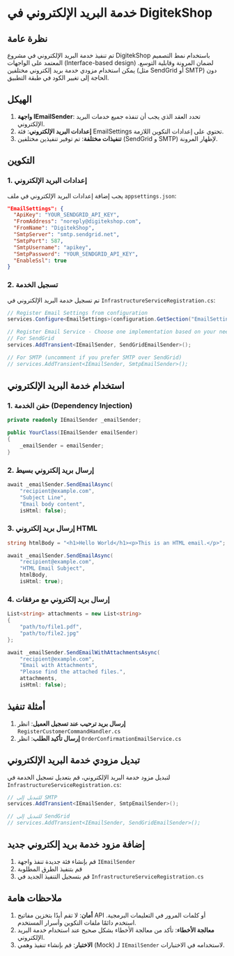 # خدمة البريد الإلكتروني في DigitekShop

## نظرة عامة

تم تنفيذ خدمة البريد الإلكتروني في مشروع DigitekShop باستخدام نمط التصميم المعتمد على الواجهات (Interface-based design) لضمان المرونة وقابلية التوسع. يمكن استخدام مزودي خدمة بريد إلكتروني مختلفين (مثل SendGrid أو SMTP) دون الحاجة إلى تغيير الكود في طبقة التطبيق.

## الهيكل

1. **واجهة IEmailSender**: تحدد العقد الذي يجب أن تنفذه جميع خدمات البريد الإلكتروني.
2. **إعدادات البريد الإلكتروني**: فئة EmailSettings تحتوي على إعدادات التكوين اللازمة.
3. **تنفيذات مختلفة**: تم توفير تنفيذين مختلفين (SendGrid و SMTP) لإظهار المرونة.

## التكوين

### 1. إعدادات البريد الإلكتروني

يجب إضافة إعدادات البريد الإلكتروني في ملف `appsettings.json`:

```json
"EmailSettings": {
  "ApiKey": "YOUR_SENDGRID_API_KEY",
  "FromAddress": "noreply@digitekshop.com",
  "FromName": "DigitekShop",
  "SmtpServer": "smtp.sendgrid.net",
  "SmtpPort": 587,
  "SmtpUsername": "apikey",
  "SmtpPassword": "YOUR_SENDGRID_API_KEY",
  "EnableSsl": true
}
```

### 2. تسجيل الخدمة

تم تسجيل خدمة البريد الإلكتروني في `InfrastructureServiceRegistration.cs`:

```csharp
// Register Email Settings from configuration
services.Configure<EmailSettings>(configuration.GetSection("EmailSettings"));

// Register Email Service - Choose one implementation based on your needs
// For SendGrid
services.AddTransient<IEmailSender, SendGridEmailSender>();

// For SMTP (uncomment if you prefer SMTP over SendGrid)
// services.AddTransient<IEmailSender, SmtpEmailSender>();
```

## استخدام خدمة البريد الإلكتروني

### 1. حقن الخدمة (Dependency Injection)

```csharp
private readonly IEmailSender _emailSender;

public YourClass(IEmailSender emailSender)
{
    _emailSender = emailSender;
}
```

### 2. إرسال بريد إلكتروني بسيط

```csharp
await _emailSender.SendEmailAsync(
    "recipient@example.com",
    "Subject Line",
    "Email body content",
    isHtml: false);
```

### 3. إرسال بريد إلكتروني HTML

```csharp
string htmlBody = "<h1>Hello World</h1><p>This is an HTML email.</p>";

await _emailSender.SendEmailAsync(
    "recipient@example.com",
    "HTML Email Subject",
    htmlBody,
    isHtml: true);
```

### 4. إرسال بريد إلكتروني مع مرفقات

```csharp
List<string> attachments = new List<string>
{
    "path/to/file1.pdf",
    "path/to/file2.jpg"
};

await _emailSender.SendEmailWithAttachmentsAsync(
    "recipient@example.com",
    "Email with Attachments",
    "Please find the attached files.",
    attachments,
    isHtml: false);
```

## أمثلة تنفيذ

1. **إرسال بريد ترحيب عند تسجيل العميل**: انظر `RegisterCustomerCommandHandler.cs`
2. **إرسال تأكيد الطلب**: انظر `OrderConfirmationEmailService.cs`

## تبديل مزودي خدمة البريد الإلكتروني

لتبديل مزود خدمة البريد الإلكتروني، قم بتعديل تسجيل الخدمة في `InfrastructureServiceRegistration.cs`:

```csharp
// للتبديل إلى SMTP
services.AddTransient<IEmailSender, SmtpEmailSender>();

// للتبديل إلى SendGrid
// services.AddTransient<IEmailSender, SendGridEmailSender>();
```

## إضافة مزود خدمة بريد إلكتروني جديد

1. قم بإنشاء فئة جديدة تنفذ واجهة `IEmailSender`
2. قم بتنفيذ الطرق المطلوبة
3. قم بتسجيل التنفيذ الجديد في `InfrastructureServiceRegistration.cs`

## ملاحظات هامة

1. **أمان**: لا تقم أبدًا بتخزين مفاتيح API أو كلمات المرور في التعليمات البرمجية. استخدم دائمًا ملفات التكوين وأسرار المستخدم.
2. **معالجة الأخطاء**: تأكد من معالجة الأخطاء بشكل صحيح عند استخدام خدمة البريد الإلكتروني.
3. **الاختبار**: قم بإنشاء تنفيذ وهمي (Mock) لـ `IEmailSender` لاستخدامه في الاختبارات.